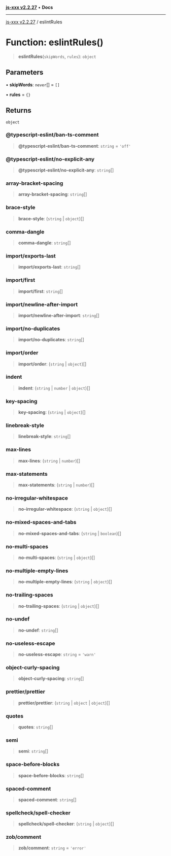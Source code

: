 [**js-xxx v2.2.27**](../README.md) • **Docs**

***

[js-xxx v2.2.27](../README.md) / eslintRules

# Function: eslintRules()

> **eslintRules**(`skipWords`, `rules`): `object`

## Parameters

• **skipWords**: `never`[] = `[]`

• **rules** = `{}`

## Returns

`object`

### @typescript-eslint/ban-ts-comment

> **@typescript-eslint/ban-ts-comment**: `string` = `'off'`

### @typescript-eslint/no-explicit-any

> **@typescript-eslint/no-explicit-any**: `string`[]

### array-bracket-spacing

> **array-bracket-spacing**: `string`[]

### brace-style

> **brace-style**: (`string` \| `object`)[]

### comma-dangle

> **comma-dangle**: `string`[]

### import/exports-last

> **import/exports-last**: `string`[]

### import/first

> **import/first**: `string`[]

### import/newline-after-import

> **import/newline-after-import**: `string`[]

### import/no-duplicates

> **import/no-duplicates**: `string`[]

### import/order

> **import/order**: (`string` \| `object`)[]

### indent

> **indent**: (`string` \| `number` \| `object`)[]

### key-spacing

> **key-spacing**: (`string` \| `object`)[]

### linebreak-style

> **linebreak-style**: `string`[]

### max-lines

> **max-lines**: (`string` \| `number`)[]

### max-statements

> **max-statements**: (`string` \| `number`)[]

### no-irregular-whitespace

> **no-irregular-whitespace**: (`string` \| `object`)[]

### no-mixed-spaces-and-tabs

> **no-mixed-spaces-and-tabs**: (`string` \| `boolean`)[]

### no-multi-spaces

> **no-multi-spaces**: (`string` \| `object`)[]

### no-multiple-empty-lines

> **no-multiple-empty-lines**: (`string` \| `object`)[]

### no-trailing-spaces

> **no-trailing-spaces**: (`string` \| `object`)[]

### no-undef

> **no-undef**: `string`[]

### no-useless-escape

> **no-useless-escape**: `string` = `'warn'`

### object-curly-spacing

> **object-curly-spacing**: `string`[]

### prettier/prettier

> **prettier/prettier**: (`string` \| `object` \| `object`)[]

### quotes

> **quotes**: `string`[]

### semi

> **semi**: `string`[]

### space-before-blocks

> **space-before-blocks**: `string`[]

### spaced-comment

> **spaced-comment**: `string`[]

### spellcheck/spell-checker

> **spellcheck/spell-checker**: (`string` \| `object`)[]

### zob/comment

> **zob/comment**: `string` = `'error'`
